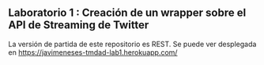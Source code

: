 ## Laboratorio 1 : Creación de un wrapper sobre el API de Streaming de Twitter

La versión de partida de este repositorio es REST. 
Se puede ver desplegada en https://javimeneses-tmdad-lab1.herokuapp.com/
